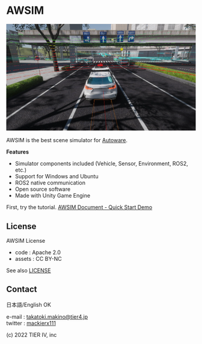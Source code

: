 # AWSIM

![](/README_img/AWSIM.png)

AWSIM is the best scene simulator for [Autoware](https://github.com/autowarefoundation/autoware).

**Features**

- Simulator components included (Vehicle, Sensor, Environment, ROS2, etc.)
- Support for Windows and Ubuntu
- ROS2 native communication
- Open source software
- Made with Unity Game Engine

First, try the tutorial. [AWSIM Document - Quick Start Demo](https://tier4.github.io/AWSIM/GettingStarted/QuickStartDemo/)

## License

AWSIM License

- code : Apache 2.0
- assets : CC BY-NC

See also [LICENSE](./LICENSE)

## Contact

日本語/English OK

e-mail : takatoki.makino@tier4.jp  
twitter : [mackierx111](https://twitter.com/mackierx111)

(c) 2022 TIER IV, inc
